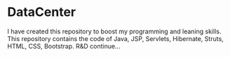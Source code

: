 # DataCenter
I have created this repository to boost my programming and leaning skills. This repository contains the code of Java, JSP, Servlets, Hibernate, Struts, HTML, CSS, Bootstrap. R&amp;D continue...
